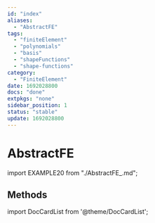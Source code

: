 ```yaml
---
id: "index"
aliases:
  - "AbstractFE"
tags:
  - "finiteElement"
  - "polynomials"
  - "basis"
  - "shapeFunctions"
  - "shape-functions"
category:
  - "FiniteElement"
date: 1692028800
docs: "done"
extpkgs: "none"
sidebar_position: 1
status: "stable"
update: 1692028800
---
```


# AbstractFE

import EXAMPLE20 from "./AbstractFE_.md";

<EXAMPLE20 />

## Methods

import DocCardList from '@theme/DocCardList';

<DocCardList />
